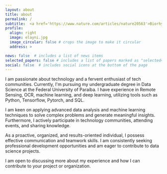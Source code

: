 ```yaml
---
layout: about
title: about
permalink: /
subtitle:  <a href='https://www.nature.com/articles/nature20563'>Biorhythms</a>, <a href='https://onlinelibrary.wiley.com/doi/full/10.1111/ele.13662'>macroecology & evolution</a>, <a href='https://osf.io/profile/'>open science</a>, <a href='https://www.youtube.com/channel/UCP8ITIDaFZHW68z7KaTyDew'>shorebirds</a>.
profile:
  align: right
  image: elayni.jpg
  image_circular: false # crops the image to make it circular
  address: >

news: false  # includes a list of news items
selected_papers: false # includes a list of papers marked as "selected={true}"
social: false  # includes social icons at the bottom of the page
---
```


I am passionate about technology and a fervent enthusiast of tech communities. Currently, I'm pursuing my undergraduate degree in Data Science at the Federal University of Paraíba. I have experience in Remote Sensing, OCR, machine learning, and deep learning, utilizing tools such as Python, Tensorflow, Pytorch, and SQL.

I am keen on applying advanced data analysis and machine learning techniques to solve complex problems and generate meaningful insights. Furthermore, I actively participate in technology communities, attending events, and sharing knowledge.

As a proactive, organized, and results-oriented individual, I possess effective communication and teamwork skills. I am consistently seeking professional development opportunities and am eager to contribute to data science projects.

I am open to discussing more about my experience and how I can contribute to your project or organization.